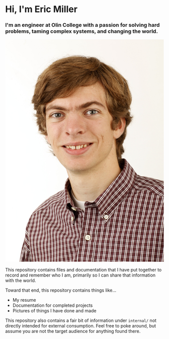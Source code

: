 # Hi, I'm Eric Miller

### I'm an engineer at Olin College with a passion for solving hard problems, taming complex systems, and changing the world.

![](imgs/Miller_Eric-c19.jpg)

This repository contains files and documentation that I have put together to record
and remember who I am, primarily so I can share that information with the world. 

Toward that end, this repository contains things like...
* My resume
* Documentation for completed projects
* Pictures of things I have done and made

This repository also contains a fair bit of information under `internal/` not directly intended for external consumption.
Feel free to poke around, but assume you are not the target audience for anything found there.


[headshot]: internal/imgs/Miller_Eric-c19-small.jpg
